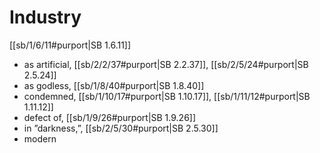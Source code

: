 # Industry

[[sb/1/6/11#purport|SB 1.6.11]]

* as artificial, [[sb/2/2/37#purport|SB 2.2.37]], [[sb/2/5/24#purport|SB 2.5.24]]
* as godless, [[sb/1/8/40#purport|SB 1.8.40]]
* condemned, [[sb/1/10/17#purport|SB 1.10.17]], [[sb/1/11/12#purport|SB 1.11.12]]
* defect of, [[sb/1/9/26#purport|SB 1.9.26]]
* in ”darkness,”, [[sb/2/5/30#purport|SB 2.5.30]]
* modern
